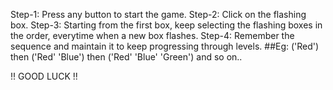 Step-1: Press any button to start the game.
Step-2: Click on the flashing box.
Step-3: Starting from the first box, keep selecting the flashing boxes in the order, everytime when a new box flashes.
Step-4: Remember the sequence and maintain it to keep progressing through levels. ##Eg: ('Red') then ('Red' 'Blue') then ('Red' 'Blue' 'Green') and so on..

!! GOOD LUCK !!

